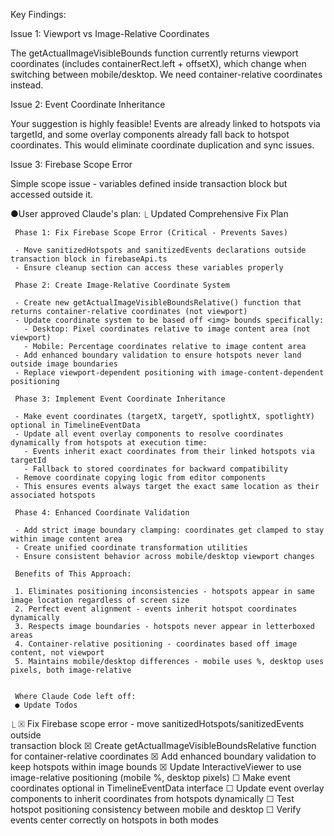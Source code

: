   Key Findings:

  Issue 1: Viewport vs Image-Relative Coordinates

  The getActualImageVisibleBounds function currently returns viewport coordinates (includes containerRect.left + offsetX), which change
  when switching between mobile/desktop. We need container-relative coordinates instead.

  Issue 2: Event Coordinate Inheritance

  Your suggestion is highly feasible! Events are already linked to hotspots via targetId, and some overlay components already fall back to
  hotspot coordinates. This would eliminate coordinate duplication and sync issues.

  Issue 3: Firebase Scope Error

  Simple scope issue - variables defined inside transaction block but accessed outside it.
                                                                                                                           
●User approved Claude's plan:
  ⎿  Updated Comprehensive Fix Plan

     Phase 1: Fix Firebase Scope Error (Critical - Prevents Saves)

     - Move sanitizedHotspots and sanitizedEvents declarations outside transaction block in firebaseApi.ts
     - Ensure cleanup section can access these variables properly

     Phase 2: Create Image-Relative Coordinate System

     - Create new getActualImageVisibleBoundsRelative() function that returns container-relative coordinates (not viewport)
     - Update coordinate system to be based off <img> bounds specifically:
       - Desktop: Pixel coordinates relative to image content area (not viewport)  
       - Mobile: Percentage coordinates relative to image content area
     - Add enhanced boundary validation to ensure hotspots never land outside image boundaries
     - Replace viewport-dependent positioning with image-content-dependent positioning

     Phase 3: Implement Event Coordinate Inheritance

     - Make event coordinates (targetX, targetY, spotlightX, spotlightY) optional in TimelineEventData
     - Update all event overlay components to resolve coordinates dynamically from hotspots at execution time:
       - Events inherit exact coordinates from their linked hotspots via targetId
       - Fallback to stored coordinates for backward compatibility
     - Remove coordinate copying logic from editor components
     - This ensures events always target the exact same location as their associated hotspots

     Phase 4: Enhanced Coordinate Validation

     - Add strict image boundary clamping: coordinates get clamped to stay within image content area
     - Create unified coordinate transformation utilities
     - Ensure consistent behavior across mobile/desktop viewport changes

     Benefits of This Approach:

     1. Eliminates positioning inconsistencies - hotspots appear in same image location regardless of screen size
     2. Perfect event alignment - events inherit hotspot coordinates dynamically  
     3. Respects image boundaries - hotspots never appear in letterboxed areas
     4. Container-relative positioning - coordinates based off image content, not viewport
     5. Maintains mobile/desktop differences - mobile uses %, desktop uses pixels, both image-relative


     Where Claude Code left off:
     ● Update Todos
  ⎿  ☒ Fix Firebase scope error - move sanitizedHotspots/sanitizedEvents outside       
       transaction block
     ☒ Create getActualImageVisibleBoundsRelative function for container-relative 
       coordinates
     ☒ Add enhanced boundary validation to keep hotspots within image bounds
     ☒ Update InteractiveViewer to use image-relative positioning (mobile %, desktop 
       pixels)
     ☐ Make event coordinates optional in TimelineEventData interface
     ☐ Update event overlay components to inherit coordinates from hotspots dynamically
     ☐ Test hotspot positioning consistency between mobile and desktop
     ☐ Verify events center correctly on hotspots in both modes